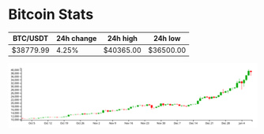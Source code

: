 # Bitcoin Stats

BTC/USDT|24h change|24h high|24h low|
|---|---|---|---|
|$38779.99|4.25%|$40365.00|$36500.00|

<img src="./chart.svg">
